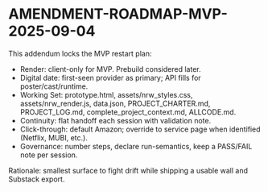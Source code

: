 # AMENDMENT-ROADMAP-MVP-2025-09-04

This addendum locks the MVP restart plan:
- Render: client-only for MVP. Prebuild considered later.
- Digital date: first-seen provider as primary; API fills for poster/cast/runtime.
- Working Set: prototype.html, assets/nrw_styles.css, assets/nrw_render.js, data.json,
  PROJECT_CHARTER.md, PROJECT_LOG.md, complete_project_context.md, ALLCODE.md.
- Continuity: flat handoff each session with validation note.
- Click-through: default Amazon; override to service page when identified (Netflix, MUBI, etc.).
- Governance: number steps, declare run-semantics, keep a PASS/FAIL note per session.

Rationale: smallest surface to fight drift while shipping a usable wall and Substack export.
